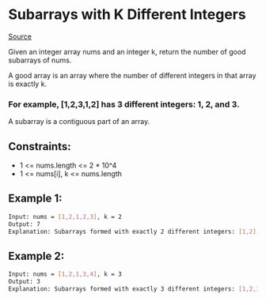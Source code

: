 # Subarrays with K Different Integers
[Source](https://leetcode.com/problems/subarrays-with-k-different-integers/)

Given an integer array nums and an integer k, return the number of good subarrays of nums.

A good array is an array where the number of different integers in that array is exactly k.

### For example, [1,2,3,1,2] has 3 different integers: 1, 2, and 3.
A subarray is a contiguous part of an array.

## Constraints:

 - 1 <= nums.length <= 2 * 10^4
 - 1 <= nums[i], k <= nums.length

## Example 1:
```sh
Input: nums = [1,2,1,2,3], k = 2
Output: 7
Explanation: Subarrays formed with exactly 2 different integers: [1,2], [2,1], [1,2], [2,3], [1,2,1], [2,1,2], [1,2,1,2]
```

## Example 2:
```sh
Input: nums = [1,2,1,3,4], k = 3
Output: 3
Explanation: Subarrays formed with exactly 3 different integers: [1,2,1,3], [2,1,3], [1,3,4].
```
